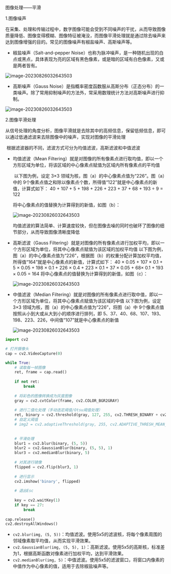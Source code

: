 图像处理——平滑

1.图像噪声

在采集、处理和传输过程中，数字图像可能会受到不同噪声的干扰，从而导致图像质量降低、图像变得模糊、图像特征被淹没，而图像平滑处理就是通过除去噪声来达到图像增强的目的。常见的图像噪声有椒盐噪声、高斯噪声等。

- 椒盐噪声（Salt-and-pepper Noise）也称为脉冲噪声，是一种随机出现的白点或黑点，具体表现为亮的区域有黑色像素，或是暗的区域有白色像素，又或是两者皆有。

![image-20230826032643503](/home/liu/Pictures/椒盐噪声.png)

- 高斯噪声（Gauss Noise）是指概率密度函数服从高斯分布（正态分布）的一类噪声。除了常用抑制噪声的方法外，常采用数理统计方法对高斯噪声进行抑制。

![image-20230826032643503](/home/liu/Pictures/高斯噪声.png)

2.图像平滑处理

​	从信号处理的角度分析，图像平滑就是去除其中的高频信息，保留低频信息，即可以通过低通滤波来去除图像中的噪声，实现对图像的平滑处理

​	根据滤波器的不同，滤波方式可分为均值滤波，高斯滤波和中值滤波

- 均值滤波（Mean Filtering）就是对图像的所有像素点进行取均值，即以一个方形区域为单位，将该区域的中心像素点赋值为区域内所有像素点的平均值

  ​	以下图为例，设定 3×3 领域为核，图（a）的中心像素点值为“226”。图（a）中的 9个像素点值之和除以像素点个数，所得值“122”就是中心像素点的新值，计算式如下：
  40 + 107 + 5 + 198 + 226 + 223 + 37 + 68 + 193 ÷ 9 = 122

  将中心像素点的值替换为计算得到的新值，如图（b）：

  ![image-20230826032643503](/home/liu/Pictures/均值滤波.png)

  

  均值滤波的算法简单、计算速度较快，但在图像去噪的同时也破环了图像的细节部分，从而导致图像清晰度降低

- 高斯滤波（Gauss Filtering）就是对图像的所有像素点进行加权平均，即以一个方形区域为单位，将其中心像素点赋值为该区域的加权平均值
  以下图为例，图（a）的中心像素点值为“226”，根据图（b）的权重分配计算加权平均值，所得值“164”就是中心像素点的新值，计算式如下：
  40 × 0.05 + 107 × 0.1 + 5 × 0.05 + 198 × 0.1 + 226 × 0.4 + 223 × 0.1 + 37 × 0.05 + 68× 0.1 + 193 × 0.05 = 164
  将中心像素点的值替换为计算得到的新值，如图（c）：

  ![image-20230826032643503](/home/liu/Pictures/高斯滤波.png)

- 中值滤波（Median Filtering）就是对图像的所有像素点进行取中值，即以一个方形区域为单位，将其中心像素点赋值为该区域的中值
  以下图为例，设定 3×3 领域为核，图（a）的中心像素点值为“226”，将图（a）中 9个像素点值按照从小到大或从大到小的顺序进行排列，即 5、37、40、68、107、193、198、223、226，中间值“107”就是中心像素点的新值

  ![image-20230826032643503](/home/liu/Pictures/中值滤波.png)

```python
import cv2

# 打开摄像头
cap = cv2.VideoCapture(0)

while True:
    # 读取每一帧图像
    ret, frame = cap.read()
    
    if not ret:
        break
    
    # 将彩色的图像转换成为灰度图像
    gray = cv2.cvtColor(frame, cv2.COLOR_BGR2GRAY)
    
    # 进行二值化处理（手动选定阈值/Otsu阈值处理）
    ret, binary = cv2.threshold(gray, 127, 255, cv2.THRESH_BINARY + cv2.THRESH_OTSU)
    # 自定义阈值
    # img2 = cv2.adaptiveThreshold(gray, 255, cv2.ADAPTIVE_THRESH_MEAN_C, cv2.THRESH_BINARY,5,3)
    
    
    # 平滑处理
    blur1 = cv2.blur(binary, (5, 5))
    blur2 = cv2.GaussianBlur(binary, (5, 5), 1)
    blur3 = cv2.medianBlur(binary, 5)
    
    # 对其进行镜像
    flipped = cv2.flip(blur3, 1)
    
    # 进行显示
    cv2.imshow('binary', flipped)
    
    # 退出Esc
    
    key = cv2.waitKey(1)
    if key == 27:
        break
    
cap.release()
cv2.destroyAllWindows()
```

- `cv2.blur(img, (5, 5))`：均值滤波。使用5x5的滤波核，将每个像素周围的邻域像素取平均值，从而实现平滑效果。
- `cv2.GaussianBlur(img, (5, 5), 1)`：高斯滤波。使用5x5的高斯核，标准差为1，根据高斯函数对像素进行加权平均，达到平滑效果。
- `cv2.medianBlur(img, 5)`：中值滤波。使用5x5的滤波窗口，将窗口内像素的中值作为中心像素的值，适用于去除椒盐噪声等。